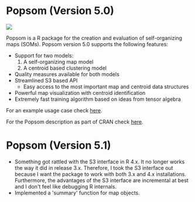 # Popsom (Version 5.0)
![](https://raw.githubusercontent.com/lutzhamel/popsom/master/map.png)

Popsom is a R package for the creation and evaluation of self-organizing maps (SOMs).  Popsom version 5.0 supports the following features:
- Support for two models:
  1. A self-organizing map model
  2. A centroid based clustering model
- Quality measures available for both models
- Streamlined S3 based API
  - Easy access to the most important map and centroid data structures
- Powerful map visualization with centroid identification
- Extremely fast training algorithm based on ideas from tensor algebra

For an example usage case check [here](https://www.kaggle.com/lutzhamel/customer-segmentation-with-soms).

For the Popsom description as part of CRAN check [here](https://CRAN.R-project.org/package=popsom).

# Popsom (Version 5.1)

- Something got rattled with the S3 interface in R 4.x.  It no longer works the way it did in release 3.x.  Therefore, I took the S3 interface out because I want the package to work with both 3.x and 4.x installations.  Furthermore, the advantages of the S3 interface are incremental at best and I don't feel like debugging R internals.
- Implemented a 'summary' function for map objects.
